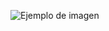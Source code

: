 ![Ejemplo de imagen](https://camo.githubusercontent.com/e33e3c1a12823f43adb164a0986d1d3a1a401e732dedfd676dbc6bf60add906e/68747470733a2f2f7365637572652e6d65657475707374617469632e636f6d2f70686f746f732f6576656e742f622f632f352f362f686967687265735f3437353534383231342e6a706567.png)
